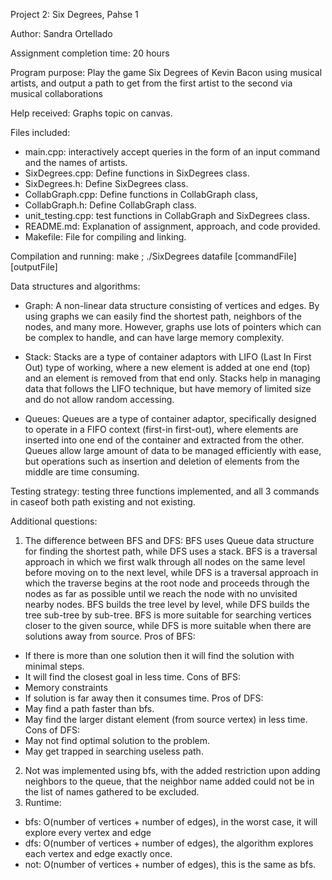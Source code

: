Project 2: Six Degrees, Pahse 1

Author: Sandra Ortellado

Assignment completion time: 20 hours

Program purpose: Play the game Six Degrees of Kevin Bacon using musical 
artists, and output a path to get from the
first artist to the second via musical collaborations

Help received: Graphs topic on canvas.

Files included:

* main.cpp: interactively accept queries in the form of an input
command and the names of artists.
* SixDegrees.cpp: Define functions in SixDegrees class.
* SixDegrees.h: Define SixDegrees class.
* CollabGraph.cpp: Define functions in CollabGraph class,
* CollabGraph.h: Define CollabGraph class.
* unit_testing.cpp: test functions in CollabGraph and SixDegrees class.
* README.md: Explanation of assignment, approach, and code provided.
* Makefile: File for compiling and linking.

Compilation and running: 
make ; ./SixDegrees datafile [commandFile] [outputFile]

Data structures and algorithms:
* Graph: A non-linear data structure consisting of vertices and edges.
By using graphs we can easily find the shortest path, 
neighbors of the nodes, and many more. However, graphs use 
lots of pointers which can be complex to handle, and can have large 
memory complexity.

* Stack: Stacks are a type of container adaptors with LIFO (Last In 
First Out) type of working, where a new element is added at one end (top) 
and an element is removed from that end only. Stacks help in managing data 
that follows the LIFO technique, but have memory of limited size and do not
allow random accessing.

* Queues: Queues are a type of container adaptor, specifically designed 
to operate in a FIFO context (first-in first-out), where elements are 
inserted into one end of the container and extracted from the other. 
Queues allow large amount of data to be managed efficiently with ease, 
but operations such as insertion and deletion
of elements from the middle are time consuming.

Testing strategy: testing three functions implemented, and all 3 commands 
in caseof both path existing and not existing.

Additional questions:

1. The difference between BFS and DFS: BFS uses Queue data structure
for finding the shortest path, while DFS uses a stack. BFS is a 
traversal approach in which we first walk through all nodes on 
the same level before moving on to the next level, while DFS is 
a traversal approach in which the traverse begins at the root node 
and proceeds through the nodes as far as possible until we reach the 
node with no unvisited nearby nodes. BFS builds the tree level by level,
while DFS builds the tree sub-tree by sub-tree. BFS is more suitable 
for searching vertices closer to the given source, while DFS 
is more suitable when there are solutions away from source.
Pros of BFS:
* If there is more than one solution then it will find 
the solution with minimal steps.
* It will find the closest goal in less time.
Cons of BFS:
* Memory constraints
* If solution is far away then it consumes time.
Pros of DFS:
* May find a path faster than bfs.
* May find the larger distant element (from source vertex) in less time.
Cons of DFS:
* May not find optimal solution to the problem.
* May get trapped in searching useless path.
2. Not was implemented using bfs, with the added restriction upon adding 
neighbors to the queue, that the neighbor name added could not be in 
the list of names gathered to be excluded.
3. Runtime:
* bfs: O(number of vertices + number of edges), in the worst case, 
it will explore every vertex and edge
* dfs: O(number of vertices + number of edges), 
the algorithm explores each vertex and edge exactly once.
* not: O(number of vertices + number of edges), this is the same
as bfs.
